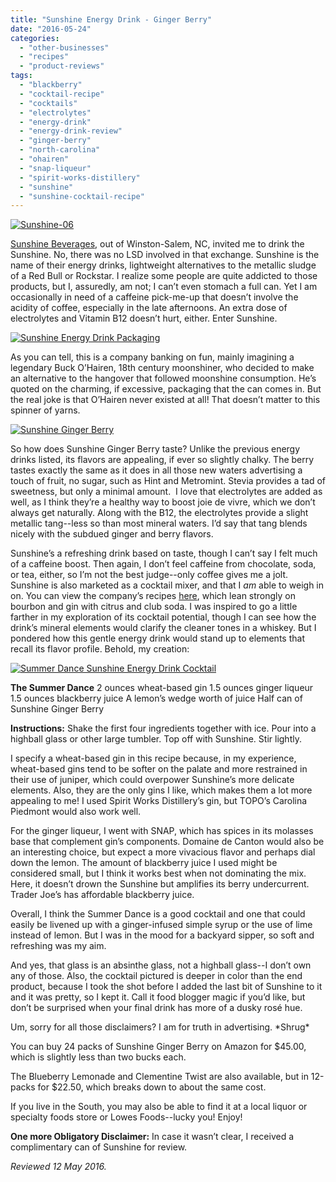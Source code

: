 ```yaml
---
title: "Sunshine Energy Drink - Ginger Berry"
date: "2016-05-24"
categories: 
  - "other-businesses"
  - "recipes"
  - "product-reviews"
tags: 
  - "blackberry"
  - "cocktail-recipe"
  - "cocktails"
  - "electrolytes"
  - "energy-drink"
  - "energy-drink-review"
  - "ginger-berry"
  - "north-carolina"
  - "ohairen"
  - "snap-liqueur"
  - "spirit-works-distillery"
  - "sunshine"
  - "sunshine-cocktail-recipe"
---
```


[![Sunshine-06](http://s3.amazonaws.com/thegourmez-wpmedia/2016/05/Sunshine-06-252x500.jpg)](http://s3.amazonaws.com/thegourmez-wpmedia/2016/05/Sunshine-06.jpg)

[Sunshine Beverages](http://drinkthesunshine.com/), out of Winston-Salem, NC, invited me to drink the Sunshine. No, there was no LSD involved in that exchange. Sunshine is the name of their energy drinks, lightweight alternatives to the metallic sludge of a Red Bull or Rockstar. I realize some people are quite addicted to those products, but I, assuredly, am not; I can’t even stomach a full can. Yet I am occasionally in need of a caffeine pick-me-up that doesn’t involve the acidity of coffee, especially in the late afternoons. An extra dose of electrolytes and Vitamin B12 doesn’t hurt, either. Enter Sunshine.

[![Sunshine Energy Drink Packaging](http://s3.amazonaws.com/thegourmez-wpmedia/2016/05/Sunshine-01-436x500.jpg)](http://s3.amazonaws.com/thegourmez-wpmedia/2016/05/Sunshine-01.jpg)

As you can tell, this is a company banking on fun, mainly imagining a legendary Buck O’Hairen, 18th century moonshiner, who decided to make an alternative to the hangover that followed moonshine consumption. He’s quoted on the charming, if excessive, packaging that the can comes in. But the real joke is that O’Hairen never existed at all! That doesn’t matter to this spinner of yarns.

[![Sunshine Ginger Berry](http://s3.amazonaws.com/thegourmez-wpmedia/2016/05/Sunshine-05-340x500.jpg)](http://s3.amazonaws.com/thegourmez-wpmedia/2016/05/Sunshine-05.jpg)

So how does Sunshine Ginger Berry taste? Unlike the previous energy drinks listed, its flavors are appealing, if ever so slightly chalky. The berry tastes exactly the same as it does in all those new waters advertising a touch of fruit, no sugar, such as Hint and Metromint. Stevia provides a tad of sweetness, but only a minimal amount.  I love that electrolytes are added as well, as I think they’re a healthy way to boost joie de vivre, which we don’t always get naturally. Along with the B12, the electrolytes provide a slight metallic tang--less so than most mineral waters. I’d say that tang blends nicely with the subdued ginger and berry flavors.

Sunshine’s a refreshing drink based on taste, though I can’t say I felt much of a caffeine boost. Then again, I don’t feel caffeine from chocolate, soda, or tea, either, so I’m not the best judge--only coffee gives me a jolt. Sunshine is also marketed as a cocktail mixer, and that I _am_ able to weigh in on. You can view the company’s recipes [here](http://drinkthesunshine.com/cocktails/), which lean strongly on bourbon and gin with citrus and club soda. I was inspired to go a little farther in my exploration of its cocktail potential, though I can see how the drink’s mineral elements would clarify the cleaner tones in a whiskey. But I pondered how this gentle energy drink would stand up to elements that recall its flavor profile. Behold, my creation:

[![Summer Dance Sunshine Energy Drink Cocktail](http://s3.amazonaws.com/thegourmez-wpmedia/2016/05/Sunshine-07-388x500.jpg)](http://s3.amazonaws.com/thegourmez-wpmedia/2016/05/Sunshine-07.jpg)

**The Summer Dance** 
2 ounces wheat-based gin
1.5 ounces ginger liqueur
1.5 ounces blackberry juice
A lemon’s wedge worth of juice
Half can of Sunshine Ginger Berry

**Instructions:** Shake the first four ingredients together with ice. Pour into a highball glass or other large tumbler. Top off with Sunshine. Stir lightly.

I specify a wheat-based gin in this recipe because, in my experience, wheat-based gins tend to be softer on the palate and more restrained in their use of juniper, which could overpower Sunshine’s more delicate elements. Also, they are the only gins I like, which makes them a lot more appealing to me! I used Spirit Works Distillery’s gin, but TOPO’s Carolina Piedmont would also work well.

For the ginger liqueur, I went with SNAP, which has spices in its molasses base that complement gin’s components. Domaine de Canton would also be an interesting choice, but expect a more vivacious flavor and perhaps dial down the lemon. The amount of blackberry juice I used might be considered small, but I think it works best when not dominating the mix. Here, it doesn’t drown the Sunshine but amplifies its berry undercurrent. Trader Joe’s has affordable blackberry juice.

Overall, I think the Summer Dance is a good cocktail and one that could easily be livened up with a ginger-infused simple syrup or the use of lime instead of lemon. But I was in the mood for a backyard sipper, so soft and refreshing was my aim.

And yes, that glass is an absinthe glass, not a highball glass--I don’t own any of those. Also, the cocktail pictured is deeper in color than the end product, because I took the shot before I added the last bit of Sunshine to it and it was pretty, so I kept it. Call it food blogger magic if you’d like, but don’t be surprised when your final drink has more of a dusky rosé hue.

Um, sorry for all those disclaimers? I am for truth in advertising. \*Shrug\*

You can buy 24 packs of Sunshine Ginger Berry on Amazon for $45.00, which is slightly less than two bucks each.

The Blueberry Lemonade and Clementine Twist are also available, but in 12-packs for $22.50, which breaks down to about the same cost.

If you live in the South, you may also be able to find it at a local liquor or specialty foods store or Lowes Foods--lucky you! Enjoy!

**One more Obligatory Disclaimer:** In case it wasn’t clear, I received a complimentary can of Sunshine for review.

_Reviewed 12 May 2016._
